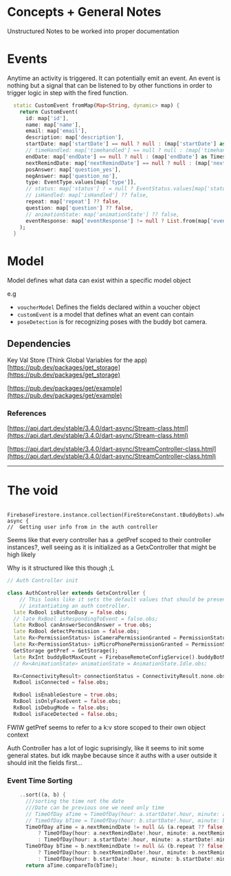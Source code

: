# Concepts + General Notes

Unstructured Notes to be worked into proper documentation

# Events

Anytime an activity is triggered. It can potentially emit an event. An event is nothing but a signal that can be listened to by other functions in order to trigger logic in step with the fired function. 

```dart
  static CustomEvent fromMap(Map<String, dynamic> map) {
    return CustomEvent(
      id: map['id'],
      name: map['name'],
      email: map['email'],
      description: map['description'],
      startDate: map['startDate'] == null ? null : (map['startDate'] as Timestamp).toDate(),
      // timeHandled: map['timehandled'] == null ? null : (map['timehandled'] as Timestamp).toDate(),
      endDate: map['endDate'] == null ? null : (map['endDate'] as Timestamp).toDate(),
      nextRemindDate: map['nextRemindDate'] == null ? null : (map['nextRemindDate'] as Timestamp).toDate(),
      posAnswer: map['question_yes'],
      negAnswer: map['question_no'],
      type: EventType.values[map['type']],
      // status: map['status'] ! = null ? EventStatus.values[map['status']] : EventStatus.values[EventStatus.idle.index],
      // isHandled: map['isHandled'] ?? false,
      repeat: map['repeat'] ?? false,
      question: map['question'] ?? false,
      // animationState: map['animationState'] ?? false,
      eventResponse: map['eventResponse'] != null ? List.from(map['eventResponse']).map((e) => EventResponse.fromMap(e)).toList() : [],
    );
  }
```

# Model

Model defines what data can exist within a specific model object

e.g 

- `voucherModel` Defines the fields declared within a voucher object
- `customEvent` is a model that defines what an event can contain
- `poseDetection` is for recognizing poses with the buddy bot camera.

[](https://www.notion.so/5dc3fd90d5714325ac03932093be5474?pvs=21)

## Dependencies

Key Val Store (Think Global Variables for the app) [https://pub.dev/packages/get_storage](https://pub.dev/packages/get_storage)

[https://pub.dev/packages/get/example](https://pub.dev/packages/get/example)



### References

[https://api.dart.dev/stable/3.4.0/dart-async/Stream-class.html](https://api.dart.dev/stable/3.4.0/dart-async/Stream-class.html)

[https://api.dart.dev/stable/3.4.0/dart-async/StreamController-class.html](https://api.dart.dev/stable/3.4.0/dart-async/StreamController-class.html)

---

# The void

```
  FirebaseFirestore.instance.collection(FireStoreConstant.tBuddyBots).where(user.uid).get().then((value) async {
//  Getting user info from in the auth controller
```

Seems like that every controller has a .getPref scoped to their controller instances?, well seeing as it is initialized as a GetxController that might be high likely

Why is it structured like this though ;L 

```dart
// Auth Controller init

class AuthController extends GetxController {
	// This looks like it sets the default values that should be present when
	// instantiating an auth controller.
  late RxBool isButtonBusy = false.obs;
  // late RxBool isRespondingToEvent = false.obs;
  late RxBool canAnswerSecondAnswer = true.obs;
  late RxBool detectPermission = false.obs;
  late Rx<PermissionStatus> isCameraPermissionGranted = PermissionStatus.restricted.obs;
  late Rx<PermissionStatus> isMicroPhonePermissionGranted = PermissionStatus.restricted.obs;
  GetStorage getPref = GetStorage();
  late RxInt buddyBotMaxCount = FirebaseRemoteConfigService().buddyBotMaxCount.obs;
  // Rx<AnimationState> animationState = AnimationState.Idle.obs;

  Rx<ConnectivityResult> connectionStatus = ConnectivityResult.none.obs;
  RxBool isConnected = false.obs;

  RxBool isEnableGesture = true.obs;
  RxBool isOnlyFaceEvent = false.obs;
  RxBool isDebugMode = false.obs;
  RxBool isFaceDetected = false.obs;
```

FWIW getPref seems to refer to a k:v store scoped to their own object context

Auth Controller has a lot of logic suprisingly, like it seems to init some general states. but idk maybe because since it auths with a user outside it should init the fields first…

### Event Time Sorting

```dart
    ..sort((a, b) {
      ///sorting the time not the date
      ///Date can be previous one we need only time
      // TimeOfDay aTime = TimeOfDay(hour: a.startDate!.hour, minute: a.startDate!.minute);
      // TimeOfDay bTime = TimeOfDay(hour: b.startDate!.hour, minute: b.startDate!.minute);
      TimeOfDay aTime = a.nextRemindDate != null && (a.repeat ?? false)
          ? TimeOfDay(hour: a.nextRemindDate!.hour, minute: a.nextRemindDate!.minute)
          : TimeOfDay(hour: a.startDate!.hour, minute: a.startDate!.minute);
      TimeOfDay bTime = b.nextRemindDate != null && (b.repeat ?? false)
          ? TimeOfDay(hour: b.nextRemindDate!.hour, minute: b.nextRemindDate!.minute)
          : TimeOfDay(hour: b.startDate!.hour, minute: b.startDate!.minute);
      return aTime.compareTo(bTime);
```